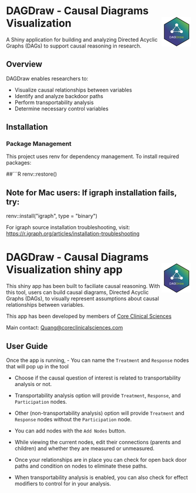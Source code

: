 # DAGDraw - Causal Diagrams Visualization <img src="productionDAGshiny/www/DAGDraw-Logo.png" align="right" width="80"/>

A Shiny application for building and analyzing Directed Acyclic Graphs (DAGs) to support causal reasoning in research.

## Overview

DAGDraw enables researchers to:
- Visualize causal relationships between variables
- Identify and analyze backdoor paths
- Perform transportability analysis
- Determine necessary control variables

## Installation

### Package Management
This project uses renv for dependency management. To install required packages:

##```R
renv::restore()

## Note for Mac users: If igraph installation fails, try:
renv::install("igraph", type = "binary")

For igraph source installation troubleshooting, visit: https://r.igraph.org/articles/installation-troubleshooting


# DAGDraw - Causal Diagrams Visualization shiny app <img src="productionDAGshiny/www/DAGDraw-Logo.png" align="right" width="80"/>

This shiny app has been built to faciliate causal reasoning. With this tool, users can build causal diagrams, Directed Acyclic Graphs (DAGs), to visually represent assumptions about causal relationships between variables.

This app has been developed by members of [Core Clinical Sciences](https://www.coreclinicalsciences.com)

Main contact: [Quang\@coreclinicalsciences.com](mailto:Quang@coreclinicalsciences.com)

## User Guide

Once the app is running, - You can name the `Treatment` and `Response` nodes that will pop up in the tool

-   Choose if the causal question of interest is related to transportability analysis or not.

-   Transportability analysis option will provide `Treatment`, `Response`, and `Participation` nodes.

-   Other (non-transportability analysis) option will provide `Treatment` and `Response` nodes without the `Participation` node.

-   You can add nodes with the `Add Nodes` button.

-   While viewing the current nodes, edit their connections (parents and children) and whether they are measured or unmeasured.

-   Once your relationships are in place you can check for open back door paths and condition on nodes to eliminate these paths.

-   When transportability analysis is enabled, you can also check for effect modifiers to control for in your analysis.
